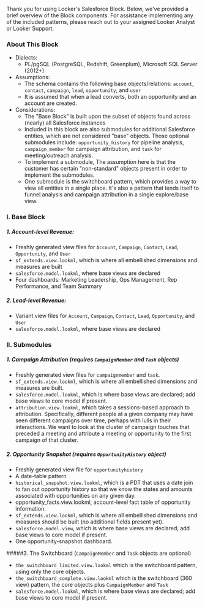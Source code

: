 Thank you for using Looker's Salesforce Block. Below, we've provided a brief overview of the Block components. For assistance implementing any of the included patterns, please reach out to your assigned Looker Analyst or Looker Support.

### About This Block
- Dialects: 
    - PL/pgSQL (PostgreSQL, Redshift, Greenplum), Microsoft SQL Server (2012+)
- Assumptions: 
    - The schema contains the following base objects/relations: `account`, `contact`, `campaign`, `lead`, `opportunity`, and `user`
    - It is assumed that when a lead converts, both an opportunity and an account are created.
- Considerations:
	- The "Base Block" is built upon the subset of objects found across (nearly) all Salesforce instances
	- Included in this block are also submodules for additional Salesforce entities, which are not considered "base" objects. Those optional submodules include: `opportunity_history` for pipeline analysis, `campaign_member` for campaign attribution, and `task` for meeting/outreach analysis.
	- To implement a submodule, The assumption here is that the customer has certain "non-standard" objects present in order to implement the submodules.
	- One submodule is the switchboard pattern, which provides a way to view all entities in a single place. It's also a pattern that lends itself to funnel analysis and campaign attribution in a single explore/base view.


### I. Base Block

##### 1. Account-level Revenue:
- Freshly generated view files for `Account`, `Campaign`, `Contact`, `Lead`, `Opportunity`, and `User`
- `sf_extends.view.lookml`, which is where all embellished dimensions and measures are built
- `salesforce.model.lookml`, where base views are declared
- Four dashboards: Marketing Leadership, Ops Management, Rep Performance, and Team Summary

##### 2. Lead-level Revenue:
- Variant view files for `Account`, `Campaign`, `Contact`, `Lead`, `Opportunity`, and `User`
- `salesforce.model.lookml`, where base views are declared

### II. Submodules

##### 1. Campaign Attribution (requires `CampaignMember` and `Task` objects)
- Freshly generated view files for `campaignmember` and `task`.
- `sf_extends.view.lookml`, which is where all embellished dimensions and measures are built.
- `salesforce.model.lookml`, which is where base views are declared; add base views to core model if present.
- `attribution.view.lookml`, which takes a sessions-based approach to attribution. Specifically, different people at a given company may have seen different campaigns over time, perhaps with lulls in their interactions. We want to look at the cluster of campaign touches that preceded a meeting and attribute a meeting or opportunity to the first campaign of that cluster.

##### 2. Opportunity Snapshot (requires `OpportunityHistory` object)
- Freshly generated view file for `opportunityhistory`
- A date-table pattern
- `historical_snapshot.view.lookml`, which is a PDT that uses a date join to fan out opportunity history so that we know the states and amounts associated with opportunities on any given day.
- opportunity_facts.view.lookml, account-level fact table of opportunity information.
- `sf_extends.view.lookml`, which is where all embellished dimensions and measures should be built (no additional fields present yet).
- `salesforce.model.view`, which is where base views are declared; add base views to core model if present.
- One opportunity-snapshot dashboard.

#####3. The Switchboard (`CampaignMember` and `Task` objects are optional)
- `the_switchboard_limited.view.lookml` which is the switchboard pattern, using only the core objects.
- `the_switchboard_complete.view.lookml` which is the switchboard (360 view) pattern, the core objects plus `CampaignMember` and `Task`
- `salesforce.model.lookml`, which is where base views are declared; add base views to core model if present.
